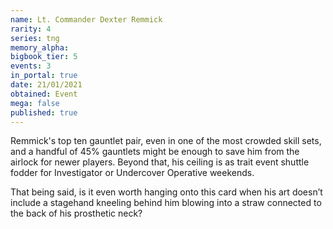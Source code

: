 ```yaml
---
name: Lt. Commander Dexter Remmick
rarity: 4
series: tng
memory_alpha:
bigbook_tier: 5
events: 3
in_portal: true
date: 21/01/2021
obtained: Event
mega: false
published: true
---
```


Remmick's top ten gauntlet pair, even in one of the most crowded skill sets, and a handful of 45% gauntlets might be enough to save him from the airlock for newer players. Beyond that, his ceiling is as trait event shuttle fodder for Investigator or Undercover Operative weekends.

That being said, is it even worth hanging onto this card when his art doesn’t include a stagehand kneeling behind him blowing into a straw connected to the back of his prosthetic neck?
